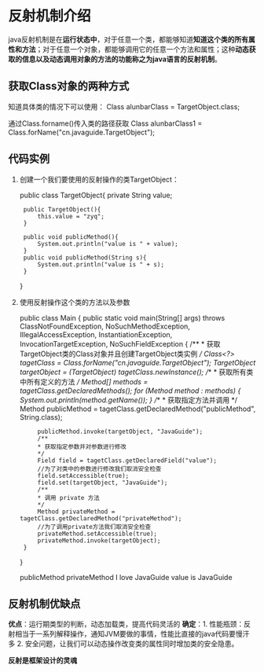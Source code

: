 # 反射机制介绍
java反射机制是在**运行状态中**，对于任意一个类，都能够知道**知道这个类的所有属性和方法**；对于任意一个对象，都能够调用它的任意一个方法和属性；这种**动态获取的信息以及动态调用对象的方法的功能称之为java语言的反射机制**。

## 获取Class对象的两种方式
知道具体类的情况下可以使用：
Class alunbarClass = TargetObject.class;

通过Class.forname()传入类的路径获取
Class alunbarClass1 = Class.forName("cn.javaguide.TargetObject");

## 代码实例
1. 创建一个我们要使用的反射操作的类TargetObject：

    public class TargetObject{
        private String value;
        
        public TargetObject(){
            this.value = "zyq";
        }
        
        public void publicMethod(){
            System.out.println("value is " + value);
        }
        public void publicMethod(String s){
            System.out.println("value is " + s);
        }
    }

2. 使用反射操作这个类的方法以及参数
   
   public class Main {
        public static void main(String[] args) throws ClassNotFoundException, NoSuchMethodException, IllegalAccessException, InstantiationException, InvocationTargetException, NoSuchFieldException {
            /**
            * 获取TargetObject类的Class对象并且创建TargetObject类实例
            */
            Class<?> tagetClass = Class.forName("cn.javaguide.TargetObject");
            TargetObject targetObject = (TargetObject) tagetClass.newInstance();
            /**
            * 获取所有类中所有定义的方法
            */
            Method[] methods = tagetClass.getDeclaredMethods();
            for (Method method : methods) {
                System.out.println(method.getName());
            }
            /**
            * 获取指定方法并调用
            */
            Method publicMethod = tagetClass.getDeclaredMethod("publicMethod",
                    String.class);

            publicMethod.invoke(targetObject, "JavaGuide");
            /**
            * 获取指定参数并对参数进行修改
            */
            Field field = tagetClass.getDeclaredField("value");
            //为了对类中的参数进行修改我们取消安全检查
            field.setAccessible(true);
            field.set(targetObject, "JavaGuide");
            /**
            * 调用 private 方法
            */
            Method privateMethod = tagetClass.getDeclaredMethod("privateMethod");
            //为了调用private方法我们取消安全检查
            privateMethod.setAccessible(true);
            privateMethod.invoke(targetObject);
        }
    }

    publicMethod
    privateMethod
    I love JavaGuide
    value is JavaGuide

## 反射机制优缺点
**优点**：运行期类型的判断，动态加载类，提高代码灵活的
**确定**：1. 性能瓶颈：反射相当于一系列解释操作，通知JVM要做的事情，性能比直接的java代码要慢汗多
          2. 安全问题，让我们可以动态操作改变类的属性同时增加类的安全隐患。

**反射是框架设计的灵魂**
